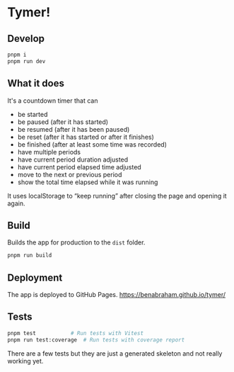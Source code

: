 # Tymer!

## Develop

```bash
pnpm i
pnpm run dev
```

## What it does
It's a countdown timer that can
- be started
- be paused (after it has started)
- be resumed (after it has been paused)
- be reset (after it has started or after it finishes)
- be finished (after at least some time was recorded)
- have multiple periods
- have current period duration adjusted
- have current period elapsed time adjusted
- move to the next or previous period
- show the total time elapsed while it was running

It uses localStorage to “keep running” after closing the page and opening it again.

## Build

Builds the app for production to the `dist` folder.

```bash
pnpm run build
```
## Deployment

The app is deployed to GitHub Pages.
https://benabraham.github.io/tymer/

## Tests

```bash
pnpm test           # Run tests with Vitest
pnpm run test:coverage  # Run tests with coverage report
```

There are a few tests but they are just a generated skeleton and not really working yet.
